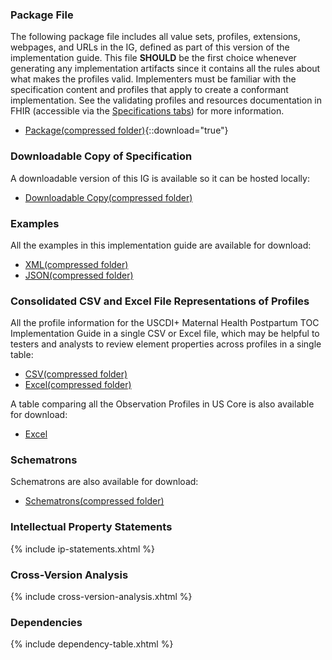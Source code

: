 ### Package File

The following package file includes all value sets, profiles, extensions, webpages, and URLs in the IG, defined as part of this version of the implementation guide. This file **SHOULD** be the first choice whenever generating any implementation artifacts since it contains all the rules about what makes the profiles valid. Implementers must be familiar with the specification content and profiles that apply to create a conformant implementation. See the validating profiles and resources documentation in FHIR (accessible via the [Specifications tabs](spec.md)) for more information.

- [Package(compressed folder)](package.tgz){::download="true"}

### Downloadable Copy of Specification

A downloadable version of this IG is available so it can be hosted locally:

- [Downloadable Copy(compressed folder)](full-ig.zip)

### Examples

All the examples in this implementation guide are available for download:

- [XML(compressed folder)](examples.xml.zip)
- [JSON(compressed folder)](examples.json.zip)

### Consolidated CSV and Excel File Representations of Profiles

All the profile information for the USCDI+ Maternal Health Postpartum TOC Implementation Guide in a single CSV or Excel file, which may be helpful to testers and analysts to review element properties across profiles in a single table:

- [CSV(compressed folder)](csvs.zip)
- [Excel(compressed folder)](excels.zip)

A table comparing all the Observation Profiles in US Core is also available for download:

- [Excel](observations-summary.xlsx)

### Schematrons

Schematrons are also available for download:

- [Schematrons(compressed folder)](schematrons.zip)

### Intellectual Property Statements

{% include ip-statements.xhtml %}

### Cross-Version Analysis

{% include cross-version-analysis.xhtml %}

### Dependencies

{% include dependency-table.xhtml %}
